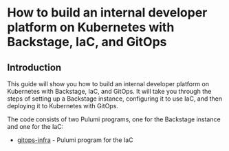 # How to build an internal developer platform on Kubernetes with Backstage, IaC, and GitOps

## Introduction

This guide will show you how to build an internal developer platform on Kubernetes with Backstage, IaC, and GitOps. It
will take you through the steps of setting up a Backstage instance, configuring it to use IaC, and then deploying it to
Kubernetes with GitOps.

The code consists of two Pulumi programs, one for the Backstage instance and one for the IaC:

- [gitops-infra](/gitops-infra) - Pulumi program for the IaC
